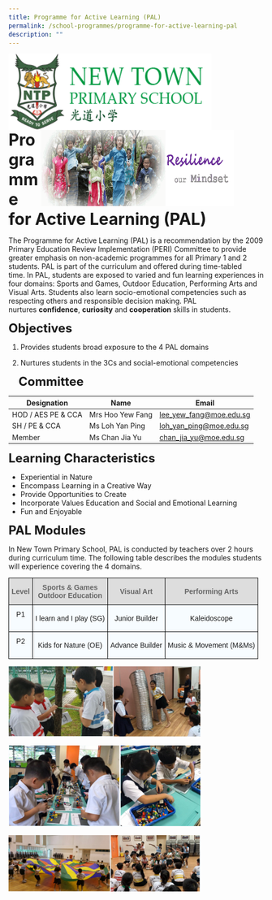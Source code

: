 ```yaml
---
title: Programme for Active Learning (PAL)
permalink: /school-programmes/programme-for-active-learning-pal
description: ""
---
```

<img src="/images/logosub.png" style="width:400px;height:150px;margin-left:0px;" align = "left">

<img src="/images/Header%20GIF.gif" style="width:380px;height:150px;margin-right:60px;" align = "right">
<br><br><br><br><br><br>

**<font size=6>Programme for Active Learning (PAL)</font>**

The Programme for Active Learning (PAL) is a recommendation by the 2009 Primary Education Review Implementation (PERI) Committee to provide greater emphasis on non-academic programmes for all Primary 1 and 2 students. PAL is part of the curriculum and offered during time-tabled time. In PAL, students are exposed to varied and fun learning experiences in four domains: Sports and Games, Outdoor Education, Performing Arts and Visual Arts. Students also learn socio-emotional competencies such as respecting others and responsible decision making. PAL nurtures **confidence**, **curiosity** and **cooperation** skills in students.

  
**<font size=5>Objectives</font>**

1. Provides students broad exposure to the 4 PAL domains  

2. Nurtures students in the 3Cs and social-emotional competencies 

  

    
**<font size=5>Committee</font>**

| Designation | Name | Email |
| --- | --- | --- |
| HOD / AES PE & CCA | Mrs Hoo Yew Fang  | [lee\_yew\_fang@moe.edu.sg](mailto:lee_yew_fang@moe.edu.sg) |
| SH / PE & CCA | Ms Loh Yan Ping | [loh\_yan\_ping@moe.edu.sg](mailto:loh_yan_ping@moe.edu.sg) |
| Member | Ms Chan Jia Yu | [chan\_jia\_yu@moe.edu.sg](mailto:chan_jia_yu@moe.edu.sg) |

  
  
**<font size=5>Learning Characteristics</font>**

*   Experiential in Nature
*   Encompass Learning in a Creative Way
*   Provide Opportunities to Create
*   Incorporate Values Education and Social and Emotional Learning
*   Fun and Enjoyable

  
**<font size=5>PAL Modules</font>**

In New Town Primary School, PAL is conducted by teachers over 2 hours during curriculum time. The following table describes the modules students will experience covering the 4 domains.

<table style="border-collapse:collapse;border-spacing:0" class="tg"><thead><tr><th style="background-color:#DDD;border-color:black;border-style:solid;border-width:1px;color:#666;font-family:Arial, sans-serif;font-size:14px;font-weight:bold;overflow:hidden;padding:10px 5px;text-align:center;vertical-align:middle;word-break:normal"><span style="color:#666;background-color:#DDD">Level</span></th><th style="background-color:#DDD;border-color:black;border-style:solid;border-width:1px;color:#666;font-family:Arial, sans-serif;font-size:14px;font-weight:bold;overflow:hidden;padding:10px 5px;text-align:center;vertical-align:middle;word-break:normal"><span style="color:#666;background-color:#DDD">Sports &amp; Games</span><br><span style="color:#666;background-color:#DDD">Outdoor Education</span></th><th style="background-color:#DDD;border-color:black;border-style:solid;border-width:1px;color:#666;font-family:Arial, sans-serif;font-size:14px;font-weight:bold;overflow:hidden;padding:10px 5px;text-align:center;vertical-align:middle;word-break:normal"><span style="color:#666;background-color:#DDD">Visual Art</span></th><th style="background-color:#DDD;border-color:black;border-style:solid;border-width:1px;color:#666;font-family:Arial, sans-serif;font-size:14px;font-weight:bold;overflow:hidden;padding:10px 5px;text-align:center;vertical-align:middle;word-break:normal"><span style="color:#666;background-color:#DDD">Performing Arts</span></th></tr></thead><tbody><tr><td style="background-color:#F7FCFF;border-color:black;border-style:solid;border-width:1px;font-family:Arial, sans-serif;font-size:14px;overflow:hidden;padding:10px 5px;text-align:center;vertical-align:top;word-break:normal">P1<br><br></td><td style="background-color:#F7FCFF;border-color:black;border-style:solid;border-width:1px;font-family:Arial, sans-serif;font-size:14px;overflow:hidden;padding:10px 5px;text-align:center;vertical-align:middle;word-break:normal">I learn and I play (SG)<br></td><td style="background-color:#F7FCFF;border-color:black;border-style:solid;border-width:1px;font-family:Arial, sans-serif;font-size:14px;overflow:hidden;padding:10px 5px;text-align:center;vertical-align:middle;word-break:normal">Junior Builder<br></td><td style="background-color:#F7FCFF;border-color:black;border-style:solid;border-width:1px;font-family:Arial, sans-serif;font-size:14px;overflow:hidden;padding:10px 5px;text-align:center;vertical-align:middle;word-break:normal">Kaleidoscope<br></td></tr><tr><td style="background-color:#F7FCFF;border-color:black;border-style:solid;border-width:1px;font-family:Arial, sans-serif;font-size:14px;overflow:hidden;padding:10px 5px;text-align:center;vertical-align:top;word-break:normal">P2<br><br></td><td style="background-color:#F7FCFF;border-color:black;border-style:solid;border-width:1px;font-family:Arial, sans-serif;font-size:14px;overflow:hidden;padding:10px 5px;text-align:center;vertical-align:middle;word-break:normal">Kids for Nature (OE)<br></td><td style="background-color:#F7FCFF;border-color:black;border-style:solid;border-width:1px;font-family:Arial, sans-serif;font-size:14px;overflow:hidden;padding:10px 5px;text-align:center;vertical-align:middle;word-break:normal">Advance Builder<br></td><td style="background-color:#F7FCFF;border-color:black;border-style:solid;border-width:1px;font-family:Arial, sans-serif;font-size:14px;overflow:hidden;padding:10px 5px;text-align:center;vertical-align:middle;word-break:normal">Music &amp; Movement (M&amp;Ms)</td></tr></tbody></table>


<img src="/images/School%20Programmes/PAL%201.png"  
     style="width:75%">

<img src="/images/School%20Programmes/PAL%202.png"  
     style="width:75%">

<img src="/images/School%20Programmes/PAL%203.png"  
     style="width:75%">
